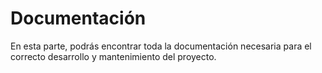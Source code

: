 # Documentación

En esta parte, podrás encontrar toda la documentación necesaria para el correcto desarrollo y mantenimiento del proyecto.